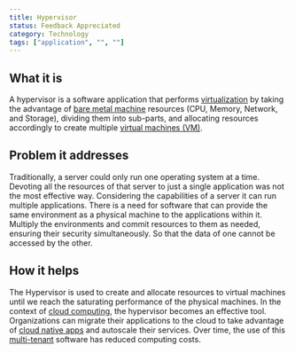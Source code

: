 ```yaml
---
title: Hypervisor
status: Feedback Appreciated
category: Technology
tags: ["application", "", ""]
---
```


## What it is

A hypervisor is a software application that performs [virtualization](/virtualization/)
by taking the advantage of [bare metal machine](/bare-metal-machine/) resources
(CPU, Memory, Network, and Storage), dividing them into sub-parts, 
and allocating resources accordingly to create multiple [virtual machines (VM)](/virtual-machine/).

## Problem it addresses

Traditionally, a server could only run one operating system at a time.
Devoting all the resources of that server to just a single application was not the most effective way.
Considering the capabilities of a server it can run multiple applications.
There is a need for software that can provide the same environment as a physical machine to the applications within it.
Multiply the environments and commit resources to them as needed, ensuring their security simultaneously.
So that the data of one cannot be accessed by the other.

## How it helps

The Hypervisor is used to create and allocate resources to virtual machines until we reach the saturating performance of the physical machines.
In the context of [cloud computing](/cloud-computing/), the hypervisor becomes an effective tool.
Organizations can migrate their applications to the cloud to take advantage of [cloud native apps](/cloud-native-apps/) and autoscale their services.
Over time, the use of this [multi-tenant](/multitenancy/) software has reduced computing costs.
